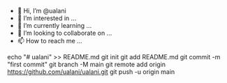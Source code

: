 - 👋 Hi, I’m @ualani
- 👀 I’m interested in ...
- 🌱 I’m currently learning ...
- 💞️ I’m looking to collaborate on ...
- 📫 How to reach me ...

<!---
ualani/ualani is a ✨ special ✨ repository because its `README.md` (this file) appears on your GitHub profile.
You can click the Preview link to take a look at your changes.
--->
echo "# ualani" >> README.md
git init
git add README.md
git commit -m "first commit"
git branch -M main
git remote add origin https://github.com/ualani/ualani.git
git push -u origin main
